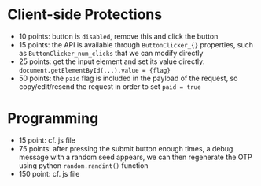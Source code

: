 
# Client-side Protections

- 10 points: button is `disabled`, remove this and click the button
- 15 points: the API is available through `ButtonClicker_{}` properties, such as `ButtonClicker_num_clicks` that we can modify directly
- 25 points: get the input element and set its value directly: `document.getElementById(...).value = {flag}`
- 50 points: the `paid` flag is included in the payload of the request, so copy/edit/resend the request in order to set `paid = true`


# Programming

- 15 point: cf. js file
- 75 points: after pressing the submit button enough times, a debug message with a random seed appears, we can then regenerate the OTP using python `random.randint()` function
- 150 point: cf. js file
